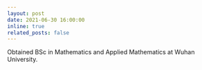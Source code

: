 ```yaml
---
layout: post
date: 2021-06-30 16:00:00
inline: true
related_posts: false
---
```


Obtained BSc in Mathematics and Applied Mathematics at Wuhan University.
